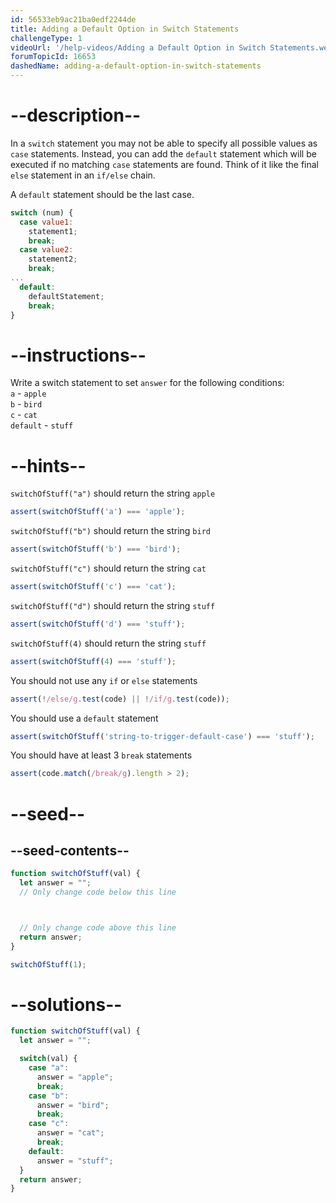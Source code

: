 ```yaml
---
id: 56533eb9ac21ba0edf2244de
title: Adding a Default Option in Switch Statements
challengeType: 1
videoUrl: '/help-videos/Adding a Default Option in Switch Statements.webm'
forumTopicId: 16653
dashedName: adding-a-default-option-in-switch-statements
---
```


# --description--

In a `switch` statement you may not be able to specify all possible values as `case` statements. Instead, you can add the `default` statement which will be executed if no matching `case` statements are found. Think of it like the final `else` statement in an `if/else` chain.

A `default` statement should be the last case.

```js
switch (num) {
  case value1:
    statement1;
    break;
  case value2:
    statement2;
    break;
...
  default:
    defaultStatement;
    break;
}
```

# --instructions--

Write a switch statement to set `answer` for the following conditions:  
`a` - `apple`  
`b` - `bird`  
`c` - `cat`  
`default` - `stuff`

# --hints--

`switchOfStuff("a")` should return the string `apple`

```js
assert(switchOfStuff('a') === 'apple');
```

`switchOfStuff("b")` should return the string `bird`

```js
assert(switchOfStuff('b') === 'bird');
```

`switchOfStuff("c")` should return the string `cat`

```js
assert(switchOfStuff('c') === 'cat');
```

`switchOfStuff("d")` should return the string `stuff`

```js
assert(switchOfStuff('d') === 'stuff');
```

`switchOfStuff(4)` should return the string `stuff`

```js
assert(switchOfStuff(4) === 'stuff');
```

You should not use any `if` or `else` statements

```js
assert(!/else/g.test(code) || !/if/g.test(code));
```

You should use a `default` statement

```js
assert(switchOfStuff('string-to-trigger-default-case') === 'stuff');
```

You should have at least 3 `break` statements

```js
assert(code.match(/break/g).length > 2);
```

# --seed--

## --seed-contents--

```js
function switchOfStuff(val) {
  let answer = "";
  // Only change code below this line



  // Only change code above this line
  return answer;
}

switchOfStuff(1);
```

# --solutions--

```js
function switchOfStuff(val) {
  let answer = "";

  switch(val) {
    case "a":
      answer = "apple";
      break;
    case "b":
      answer = "bird";
      break;
    case "c":
      answer = "cat";
      break;
    default:
      answer = "stuff";
  }
  return answer;
}
```

